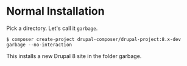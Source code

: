 # Normal Installation

Pick a directory. Let's call it `garbage`.

```
$ composer create-project drupal-composer/drupal-project:8.x-dev garbage --no-interaction
```

This installs a new Drupal 8 site in the folder garbage.